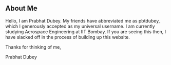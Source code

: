 ## About Me
Hello, I am Prabhat Dubey. My friends have abbreviated me as pbtdubey, which I generously accepted as my universal username. I am currently studying Aerospace Engineering at IIT Bombay.
If you are seeing this then, I have slacked off in the process of building up this website. 

Thanks for thinking of me,

Prabhat Dubey
